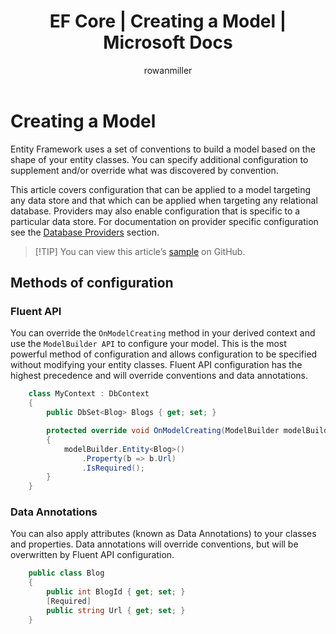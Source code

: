 ﻿---
title: EF Core | Creating a Model | Microsoft Docs
author: rowanmiller
ms.author: divega

ms.date: 10/27/2016

ms.assetid: 88253ff3-174e-485c-b3f8-768243d01ee1
ms.technology: entity-framework-core

uid: core/modeling/index
---
# Creating a Model

Entity Framework uses a set of conventions to build a model based on the shape of your entity classes. You can specify additional configuration to supplement and/or override what was discovered by convention.

This article covers configuration that can be applied to a model targeting any data store and that which can be applied when targeting any relational database. Providers may also enable configuration that is specific to a particular data store. For documentation on provider specific configuration see the [Database Providers](../providers/index.md) section.

> [!TIP] You can view this article’s [sample](https://github.com/aspnet/EntityFramework.Docs/tree/master/samples) on GitHub.

## Methods of configuration

### Fluent API

You can override the `OnModelCreating` method in your derived context and use the `ModelBuilder API` to configure your model. This is the most powerful method of configuration and allows configuration to be specified without modifying your entity classes. Fluent API configuration has the highest precedence and will override conventions and data annotations.

<!-- [!code-csharp[Main](samples/core/Modeling/FluentAPI/Samples/Required.cs?range=5-15&highlight=5-10)] -->

``` csharp
    class MyContext : DbContext
    {
        public DbSet<Blog> Blogs { get; set; }

        protected override void OnModelCreating(ModelBuilder modelBuilder)
        {
            modelBuilder.Entity<Blog>()
                .Property(b => b.Url)
                .IsRequired();
        }
    }
```

### Data Annotations

You can also apply attributes (known as Data Annotations) to your classes and properties. Data annotations will override conventions, but will be overwritten by Fluent API configuration.

<!-- [!code-csharp[Main](samples/core/Modeling/DataAnnotations/Samples/Required.cs?range=11-16&highlight=4)] -->
``` csharp
    public class Blog
    {
        public int BlogId { get; set; }
        [Required]
        public string Url { get; set; }
    }
```
